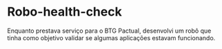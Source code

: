 # Robo-health-check
Enquanto prestava serviço para o BTG Pactual, desenvolvi um robô que tinha como objetivo validar se algumas aplicações estavam funcionando.
